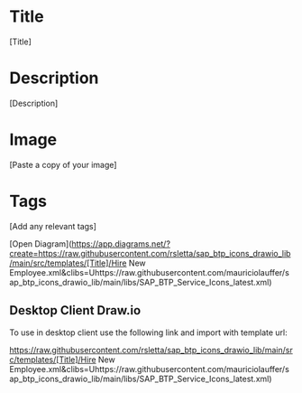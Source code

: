 # Title

[Title]

# Description

[Description]

# Image
[Paste a copy of your image]

# Tags

[Add any relevant tags]



  [Open Diagram](https://app.diagrams.net/?create=https://raw.githubusercontent.com/rsletta/sap_btp_icons_drawio_lib/main/src/templates/[Title]/Hire New Employee.xml&clibs=Uhttps://raw.githubusercontent.com/mauriciolauffer/sap_btp_icons_drawio_lib/main/libs/SAP_BTP_Service_Icons_latest.xml)

## Desktop Client Draw.io


  To use in desktop client use the following link and import with template url: 

  https://raw.githubusercontent.com/rsletta/sap_btp_icons_drawio_lib/main/src/templates/[Title]/Hire New Employee.xml&clibs=Uhttps://raw.githubusercontent.com/mauriciolauffer/sap_btp_icons_drawio_lib/main/libs/SAP_BTP_Service_Icons_latest.xml)